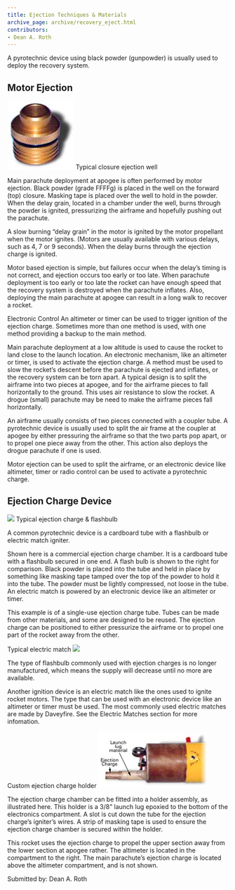 ```yaml
---
title: Ejection Techniques & Materials
archive_page: archive/recovery_eject.html
contributors:
- Dean A. Roth
---
```

A pyrotechnic device using black powder (gunpowder) is usually used to deploy the recovery system.

## Motor Ejection

![](/images/closure1.jpg)
Typical closure ejection well

Main parachute deployment at apogee is often performed by motor ejection. Black powder (grade FFFFg) is placed in the well on the forward (top) closure. Masking tape is placed over the well to hold in the powder. When the delay grain, located in a chamber under the well, burns through the powder is ignited, pressurizing the airframe and hopefully pushing out the parachute.

A slow burning “delay grain” in the motor is ignited by the motor propellant when the motor ignites. (Motors are usually available with various delays, such as 4, 7 or 9 seconds). When the delay burns through the ejection charge is ignited.

Motor based ejection is simple, but failures occur when the delay’s timing is not correct, and ejection occurs too early or too late. When parachute deployment is too early or too late the rocket can have enough speed that the recovery system is destroyed when the parachute inflates. Also, deploying the main parachute at apogee can result in a long walk to recover a rocket.

Electronic Control An altimeter or timer can be used to trigger ignition of the ejection charge. Sometimes more than one method is used, with one method providing a backup to the main method.

Main parachute deployment at a low altitude is used to cause the rocket to land close to the launch location. An electronic mechanism, like an altimeter or timer, is used to activate the ejection charge. A method must be used to slow the rocket’s descent before the parachute is ejected and inflates, or the recovery system can be torn apart. A typical design is to split the airframe into two pieces at apogee, and for the airframe pieces to fall horizontally to the ground. This uses air resistance to slow the rocket. A drogue (small) parachute may be need to make the airframe pieces fall horizontally.

An airframe usually consists of two pieces connected with a coupler tube. A pyrotechnic device is usually used to split the air frame at the coupler at apogee by either pressuring the airframe so that the two parts pop apart, or to propel one piece away from the other. This action also deploys the drogue parachute if one is used.

Motor ejection can be used to split the airframe, or an electronic device like altimeter, timer or radio control can be used to activate a pyrotechnic charge.

## Ejection Charge Device

![](/images/recovery_eject2.jpg)
Typical ejection charge & flashbulb

A common pyrotechnic device is a cardboard tube with a flashbulb or electric match igniter.

Shown here is a commercial ejection charge chamber. It is a cardboard tube with a flashbulb secured in one end. A flash bulb is shown to the right for comparison. Black powder is placed into the tube and held in place by something like masking tape tamped over the top of the powder to hold it into the tube. The powder must be lightly compressed, not loose in the tube. An electric match is powered by an electronic device like an altimeter or timer.

This example is of a single-use ejection charge tube. Tubes can be made from other materials, and some are designed to be reused. The ejection charge can be positioned to either pressurize the airframe or to propel one part of the rocket away from the other.

Typical electric match
![](/images/recovery_ematch2.jpg)

The type of flashbulb commonly used with ejection charges is no longer manufactured, which means the supply will decrease until no more are available.

Another ignition device is an electric match like the ones used to ignite rocket motors. The type that can be used with an electronic device like an altimeter or timer must be used. The most commonly used electric matches are made by Daveyfire. See the Electric Matches section for more infomation.

Custom ejection charge holder
![](/images/recovery_eject3.jpg)

The ejection charge chamber can be fitted into a holder assembly, as illustrated here. This holder is a 3/8” launch lug epoxied to the bottom of the electronics compartment. A slot is cut down the tube for the ejection charge’s igniter’s wires. A strip of masking tape is used to ensure the ejection charge chamber is secured within the holder.

This rocket uses the ejection charge to propel the upper section away from the lower section at apogee rather. The altimeter is located in the compartment to the right. The main parachute’s ejection charge is located above the altimeter compartment, and is not shown.

Submitted by: Dean A. Roth
